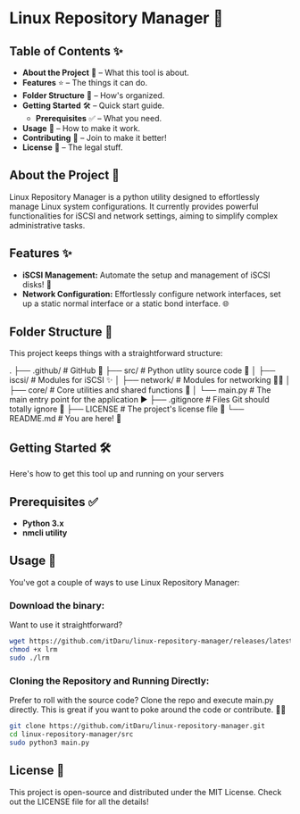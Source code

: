 # Linux Repository Manager 🐧

## Table of Contents ✨

* **About the Project** 🚀 – What this tool is about.
* **Features** ⭐ – The things it can do.
* **Folder Structure** 📂 – How's organized.
* **Getting Started** 🛠️ – Quick start guide.
    * **Prerequisites** ✅ – What you need.
* **Usage** 🚀 – How to make it work.
* **Contributing** 🤝 – Join to make it better!
* **License** 📜 – The legal stuff.

## About the Project 🚀

Linux Repository Manager is a python utility designed to effortlessly manage Linux system configurations. It currently provides powerful functionalities for iSCSI and network settings, aiming to simplify complex administrative tasks.

## Features ✨

* **iSCSI Management:** Automate the setup and management of iSCSI disks! 🎯
* **Network Configuration:** Effortlessly configure network interfaces, set up a static normal interface or a static bond interface. 🌐

## Folder Structure 📂

This project keeps things with a straightforward structure:

.
├── .github/              # GitHub 🤖
├── src/                  # Python utlity source code 🐍
│   ├── iscsi/            # Modules for iSCSI ✨
│   ├── network/          # Modules for networking 🧙‍♂️
│   ├── core/             # Core utilities and shared functions 🧠
│   └── main.py           # The main entry point for the application ▶️
├── .gitignore            # Files Git should totally ignore 🤫
├── LICENSE               # The project's license file 📜
└── README.md             # You are here! 👋

## Getting Started 🛠️

Here's how to get this tool up and running on your servers

## Prerequisites ✅

* **Python 3.x**
* **nmcli utility**

## Usage 🚀

You've got a couple of ways to use Linux Repository Manager:

### Download the binary:
Want to use it straightforward?

```bash
wget https://github.com/itDaru/linux-repository-manager/releases/latest/download/lrm
chmod +x lrm
sudo ./lrm
```

### Cloning the Repository and Running Directly:
Prefer to roll with the source code?
Clone the repo and execute main.py directly.
This is great if you want to poke around the code or contribute. 🧑‍💻

```bash
git clone https://github.com/itDaru/linux-repository-manager.git
cd linux-repository-manager/src
sudo python3 main.py
```

## License 📜

This project is open-source and distributed under the MIT License. Check out the LICENSE file for all the details!
